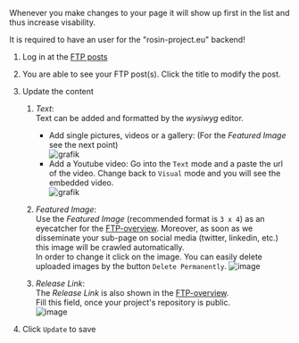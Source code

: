 Whenever you make changes to your page it will show up first in the list and thus increase visability.

It is required to have an user for the "rosin-project.eu" backend!
1. Log in at the [FTP posts][1]
1. You are able to see your FTP post(s). Click the title to modify the post.
1. Update the content

    1. _Text_:  
      Text can be added and formatted by the _wysiwyg_ editor.
      
          - Add single pictures, videos or a gallery: (For the _Featured Image_ see the next point)  
          ![grafik](https://user-images.githubusercontent.com/17281534/44722683-19f0da80-aace-11e8-81ad-2577534bc695.png)
          - Add a Youtube video: Go into the `Text` mode and a paste the url of the video. Change back to `Visual` mode and you will see the embedded video.  
          ![grafik](https://user-images.githubusercontent.com/17281534/44723059-3c372800-aacf-11e8-96af-9c9ef7dbb377.png)


      
    1. _Featured Image_:  
      Use the _Featured Image_ (recommended format is `3 x 4`) as an eyecatcher for the [FTP-overview][2]. Moreover, as soon as we disseminate your sub-page on social media (twitter, linkedin, etc.) this image will be crawled automatically.  
      In order to change it click on the image. You can easily delete uploaded images by the button `Delete Permanently`.
      ![image](https://user-images.githubusercontent.com/17281534/43964447-2bc23c6e-9cbd-11e8-866d-62bdb017b57a.png)

    1. _Release Link_:  
      The _Release Link_ is also shown in the [FTP-overview][2].  
      Fill this field, once your project's repository is public.  
      ![image](https://user-images.githubusercontent.com/17281534/43965284-272b6214-9cbf-11e8-9109-1f3394a3955b.png)
    
1. Click `Update` to save

[1]:http://rosin-project.eu/wp-admin/edit.php?post_type=ftp
[2]:http://rosin-project.eu/results
  
